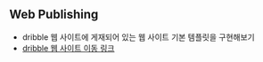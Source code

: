 ## Web Publishing
- dribble 웹 사이트에 게재되어 있는 웹 사이트 기본 템플릿을 구현해보기
- <a href="dribble.com">dribble 웹 사이트 이동 링크</a>
